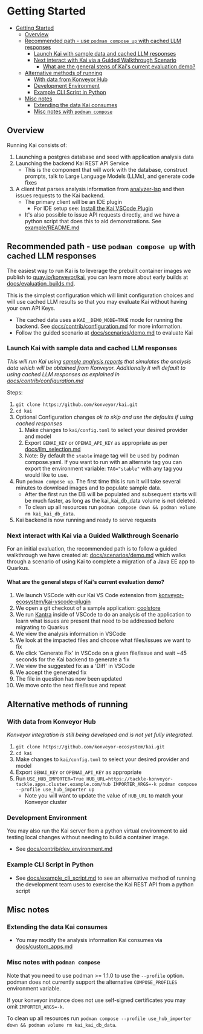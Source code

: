 # Getting Started

- [Getting Started](#getting-started)
  - [Overview](#overview)
  - [Recommended path - use `podman compose up` with cached LLM responses](#recommended-path---use-podman-compose-up-with-cached-llm-responses)
    - [Launch Kai with sample data and cached LLM responses](#launch-kai-with-sample-data-and-cached-llm-responses)
    - [Next interact with Kai via a Guided Walkthrough Scenario](#next-interact-with-kai-via-a-guided-walkthrough-scenario)
      - [What are the general steps of Kai's current evaluation demo?](#what-are-the-general-steps-of-kais-current-evaluation-demo)
  - [Alternative methods of running](#alternative-methods-of-running)
    - [With data from Konveyor Hub](#with-data-from-konveyor-hub)
    - [Development Environment](#development-environment)
    - [Example CLI Script in Python](#example-cli-script-in-python)
  - [Misc notes](#misc-notes)
    - [Extending the data Kai consumes](#extending-the-data-kai-consumes)
    - [Misc notes with `podman compose`](#misc-notes-with-podman-compose)

## Overview

Running Kai consists of:

1. Launching a postgres database and seed with application analysis data
1. Launching the backend Kai REST API Service
   - This is the component that will work with the database, construct prompts,
     talk to Large Language Models (LLMs), and generate code fixes
1. A client that parses analysis information from
   [analyzer-lsp](https://github.com/konveyor/analyzer-lsp) and then issues
   requests to the Kai backend.
   - The primary client will be an IDE plugin
     - For IDE setup see: [Install the Kai VSCode
       Plugin](https://github.com/konveyor-ecosystem/kai-vscode-plugin/blob/main/docs/user-guide.md)
   - It's also possible to issue API requests directly, and we have a python
     script that does this to aid demonstrations. See
     [example/README.md](/example/README.md)

## Recommended path - use `podman compose up` with cached LLM responses

The easiest way to run Kai is to leverage the prebuilt container images
we publish to
[quay.io/konveyor/kai](https://quay.io/repository/konveyor/kai?tab=tags), you
can learn more about early builds at
[docs/evaluation_builds.md](/docs/evaluation_builds.md).

This is the simplest configuration which will limit configuration choices and will use cached LLM results so that you may evaluate Kai without having your own API Keys.

- The cached data uses a `KAI__DEMO_MODE=TRUE` mode for running the backend. See [docs/contrib/configuration.md](/docs/contrib/configuration.md) for more information.
- Follow the guided scenario at [docs/scenarios/demo.md](/docs/scenarios/demo.md) to evaluate Kai

### Launch Kai with sample data and cached LLM responses

_This will run Kai using [sample analysis reports](/samples/analysis_reports) that simulates the analysis data which will be obtained from Konveyor. Additionally it will default to using cached LLM responses as explained in [docs/contrib/configuration.md](/docs/contrib/configuration.md)_

Steps:

1. `git clone https://github.com/konveyor/kai.git`
1. `cd kai`
1. Optional Configuration changes _ok to skip and use the defaults if using cached responses_
   1. Make changes to `kai/config.toml` to select your desired provider and model
   1. Export `GENAI_KEY` or `OPENAI_API_KEY` as appropriate as per [docs/llm_selection.md](/docs/llm_selection.md)
   1. Note: By default the `stable` image tag will be used by podman compose.yaml. If you want to run with an alternate tag you can export the environment variable: `TAG="stable"` with any tag you would like to use.
1. Run `podman compose up`. The first time this is run it will take several minutes to download images and to populate sample data.
   - After the first run the DB will be populated and subsequent starts will be much faster, as long as the kai_kai_db_data volume is not deleted.
   - To clean up all resources run `podman compose down && podman volume rm kai_kai_db_data`.
1. Kai backend is now running and ready to serve requests

### Next interact with Kai via a Guided Walkthrough Scenario

For an initial evaluation, the recommended path is to follow a guided walkthrough we have created at: [docs/scenarios/demo.md](docs/scenarios/demo.md) which walks through a scenario of using Kai to complete a migration of a Java EE app to Quarkus.

#### What are the general steps of Kai's current evaluation demo?

1. We launch VSCode with our Kai VS Code extension from [konveyor-ecosystem/kai-vscode-plugin](https://github.com/konveyor-ecosystem/kai-vscode-plugin/tree/main)
2. We open a git checkout of a sample application: [coolstore](https://github.com/konveyor-ecosystem/coolstore)
3. We run [Kantra](https://github.com/konveyor/kantra) inside of VSCode to do an analysis of the application to learn what issues are present that need to be addressed before migrating to Quarkus
4. We view the analysis information in VSCode
5. We look at the impacted files and choose what files/issues we want to fix
6. We click 'Generate Fix' in VSCode on a given file/issue and wait ~45 seconds for the Kai backend to generate a fix
7. We view the suggested fix as a 'Diff' in VSCode
8. We accept the generated fix
9. The file in question has now been updated
10. We move onto the next file/issue and repeat

## Alternative methods of running

### With data from Konveyor Hub

_Konveyor integration is still being developed and is not yet fully integrated._

1. `git clone https://github.com/konveyor-ecosystem/kai.git`
1. `cd kai`
1. Make changes to `kai/config.toml` to select your desired provider and model
1. Export `GENAI_KEY` or `OPENAI_API_KEY` as appropriate
1. Run `USE_HUB_IMPORTER=True HUB_URL=https://tackle-konveyor-tackle.apps.cluster.example.com/hub IMPORTER_ARGS=-k podman compose --profile use_hub_importer up`
   - Note you will want to update the value of `HUB_URL` to match your Konveyor cluster

### Development Environment

You may also run the Kai server from a python virtual environment to aid testing local changes without needing to build a container image.

- See [docs/contrib/dev_environment.md](/docs/contrib/dev_environment.md)

### Example CLI Script in Python

- See [docs/example_cli_script.md](/docs/archived/example_cli_script.md) to see an alternative method of running the development team uses to exercise the Kai REST API from a python script

## Misc notes

### Extending the data Kai consumes

- You may modify the analysis information Kai consumes via [docs/custom_apps.md](/docs/archived/custom_apps.md)

### Misc notes with `podman compose`

Note that you need to use podman >= 1.1.0 to use the `--profile` option. podman does not currently support the alternative `COMPOSE_PROFILES` environment variable.

If your konveyor instance does not use self-signed certificates you may omit `IMPORTER_ARGS=-k`.

To clean up all resources run `podman compose --profile use_hub_importer down && podman volume rm kai_kai_db_data`.
